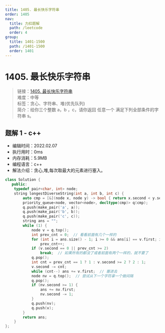 ```yaml
---
title: 1405. 最长快乐字符串
order: 1405
nav:
  title: 力扣题解
  path: /leetcode
  order: 4
group:
  title: 1401-1500
  path: /1401-1500
  order: 1401
---
```


# 1405. 最长快乐字符串
    
> 链接：[1405. 最长快乐字符串](https://leetcode-cn.com/problems/longest-happy-string/)  
> 难度：中等  
> 标签：贪心、字符串、堆(优先队列)  
> 简介：给你三个整数 a，b ，c，请你返回 任意一个 满足下列全部条件的字符串 s。
      
## 题解 1 - c++
- 编辑时间：2022.02.07
- 执行用时：0ms
- 内存消耗：5.9MB
- 编程语言：c++
- 解法介绍：贪心,堆,每次取最大的元素进行塞入。
```c++
class Solution {
   public:
    typedef pair<char, int> node;
    string longestDiverseString(int a, int b, int c) {
        auto cmp = [&](node x, node y) -> bool { return x.second < y.second; };
        priority_queue<node, vector<node>, decltype(cmp)> q(cmp);
        q.push(make_pair('a', a));
        q.push(make_pair('b', b));
        q.push(make_pair('c', c));
        string ans = "";
        while (1) {
            node v = q.top();
            int prev_cnt = 0;  // 看看前面有几个一样的
            for (int i = ans.size() - 1; i >= 0 && ans[i] == v.first; i--)
                prev_cnt++;
            if (v.second == 0 || prev_cnt >= 2)
                break;  // 如果所有的都没了或者前面有两个一样的，就不要了
            q.pop();
            int cnt = prev_cnt == 1 ? 1 : v.second >= 2 ? 2 : 1;
            v.second -= cnt;
            while (cnt--) ans += v.first;  // 塞进去
            node nv = q.top();  // 尝试从下一个字符拿一个做间隔
            q.pop();
            if (nv.second >= 1) {
                ans += nv.first;
                nv.second -= 1;
            }
            q.push(nv);
            q.push(v);
        }
        return ans;
    }
};
```

      